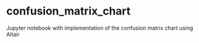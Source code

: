 # confusion_matrix_chart
Jupyter notebook with implementation of the confusion matrix chart using Altair
